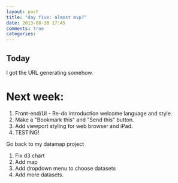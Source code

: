 ```yaml
---
layout: post
title: "day five: almost mvp?"
date: 2013-08-30 17:45
comments: true
categories:
---
```


## Today
I got the URL generating somehow.

# Next week:

1. Front-end/UI - Re-do introduction welcome language and style.
2. Make a "Bookmark this" and "Send this" button.
3. Add viewport styling for web browser and iPad.
4. TESTING!

Go back to my datamap project
1. Fix d3 chart
2. Add map
3. Add dropdown menu to choose datasets
4. Add more datasets.

